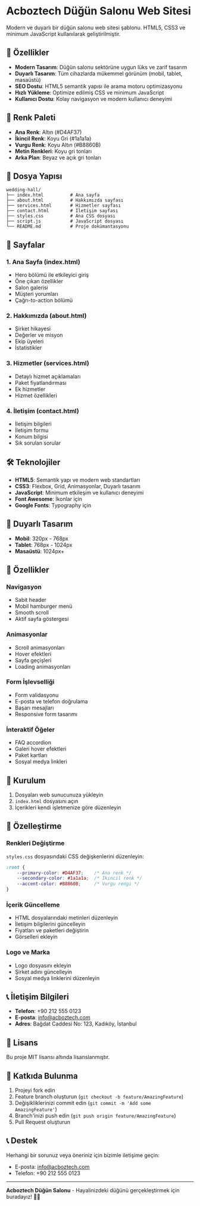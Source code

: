 # Acboztech Düğün Salonu Web Sitesi

Modern ve duyarlı bir düğün salonu web sitesi şablonu. HTML5, CSS3 ve minimum JavaScript kullanılarak geliştirilmiştir.

## 🎯 Özellikler

- **Modern Tasarım**: Düğün salonu sektörüne uygun lüks ve zarif tasarım
- **Duyarlı Tasarım**: Tüm cihazlarda mükemmel görünüm (mobil, tablet, masaüstü)
- **SEO Dostu**: HTML5 semantik yapısı ile arama motoru optimizasyonu
- **Hızlı Yükleme**: Optimize edilmiş CSS ve minimum JavaScript
- **Kullanıcı Dostu**: Kolay navigasyon ve modern kullanıcı deneyimi

## 🎨 Renk Paleti

- **Ana Renk**: Altın (#D4AF37)
- **İkincil Renk**: Koyu Gri (#1a1a1a)
- **Vurgu Renk**: Koyu Altın (#B8860B)
- **Metin Renkleri**: Koyu gri tonları
- **Arka Plan**: Beyaz ve açık gri tonları

## 📁 Dosya Yapısı

```
wedding-hall/
├── index.html          # Ana sayfa
├── about.html          # Hakkımızda sayfası
├── services.html       # Hizmetler sayfası
├── contact.html        # İletişim sayfası
├── styles.css          # Ana CSS dosyası
├── script.js           # JavaScript dosyası
└── README.md           # Proje dokümantasyonu
```

## 🚀 Sayfalar

### 1. Ana Sayfa (index.html)
- Hero bölümü ile etkileyici giriş
- Öne çıkan özellikler
- Salon galerisi
- Müşteri yorumları
- Çağrı-to-action bölümü

### 2. Hakkımızda (about.html)
- Şirket hikayesi
- Değerler ve misyon
- Ekip üyeleri
- İstatistikler

### 3. Hizmetler (services.html)
- Detaylı hizmet açıklamaları
- Paket fiyatlandırması
- Ek hizmetler
- Hizmet özellikleri

### 4. İletişim (contact.html)
- İletişim bilgileri
- İletişim formu
- Konum bilgisi
- Sık sorulan sorular

## 🛠️ Teknolojiler

- **HTML5**: Semantik yapı ve modern web standartları
- **CSS3**: Flexbox, Grid, Animasyonlar, Duyarlı tasarım
- **JavaScript**: Minimum etkileşim ve kullanıcı deneyimi
- **Font Awesome**: İkonlar için
- **Google Fonts**: Typography için

## 📱 Duyarlı Tasarım

- **Mobil**: 320px - 768px
- **Tablet**: 768px - 1024px
- **Masaüstü**: 1024px+

## 🎯 Özellikler

### Navigasyon
- Sabit header
- Mobil hamburger menü
- Smooth scroll
- Aktif sayfa göstergesi

### Animasyonlar
- Scroll animasyonları
- Hover efektleri
- Sayfa geçişleri
- Loading animasyonları

### Form İşlevselliği
- Form validasyonu
- E-posta ve telefon doğrulama
- Başarı mesajları
- Responsive form tasarımı

### İnteraktif Öğeler
- FAQ accordion
- Galeri hover efektleri
- Paket kartları
- Sosyal medya linkleri

## 🚀 Kurulum

1. Dosyaları web sunucunuza yükleyin
2. `index.html` dosyasını açın
3. İçerikleri kendi işletmenize göre düzenleyin

## 📝 Özelleştirme

### Renkleri Değiştirme
`styles.css` dosyasındaki CSS değişkenlerini düzenleyin:

```css
:root {
    --primary-color: #D4AF37;    /* Ana renk */
    --secondary-color: #1a1a1a;  /* İkincil renk */
    --accent-color: #B8860B;     /* Vurgu rengi */
}
```

### İçerik Güncelleme
- HTML dosyalarındaki metinleri düzenleyin
- İletişim bilgilerini güncelleyin
- Fiyatları ve paketleri değiştirin
- Görselleri ekleyin

### Logo ve Marka
- Logo dosyasını ekleyin
- Şirket adını güncelleyin
- Sosyal medya linklerini düzenleyin

## 📞 İletişim Bilgileri

- **Telefon**: +90 212 555 0123
- **E-posta**: info@acboztech.com
- **Adres**: Bağdat Caddesi No: 123, Kadıköy, İstanbul

## 📄 Lisans

Bu proje MIT lisansı altında lisanslanmıştır.

## 🤝 Katkıda Bulunma

1. Projeyi fork edin
2. Feature branch oluşturun (`git checkout -b feature/AmazingFeature`)
3. Değişikliklerinizi commit edin (`git commit -m 'Add some AmazingFeature'`)
4. Branch'inizi push edin (`git push origin feature/AmazingFeature`)
5. Pull Request oluşturun

## 📞 Destek

Herhangi bir sorunuz veya öneriniz için bizimle iletişime geçin:
- E-posta: info@acboztech.com
- Telefon: +90 212 555 0123

---

**Acboztech Düğün Salonu** - Hayalinizdeki düğünü gerçekleştirmek için buradayız! 💒✨ 
